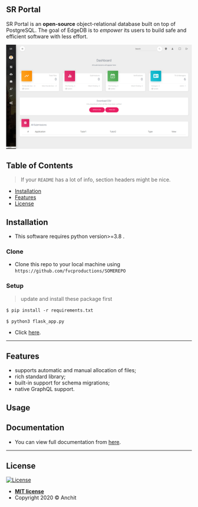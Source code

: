 ## SR Portal

SR Portal is an **open-source** object-relational database built on top of
PostgreSQL. The goal of EdgeDB is to _empower_ its users to build safe
and efficient software with less effort.

![Alt text](/src/p1.png?raw=true "SR Portal")

## Table of Contents

> If your `README` has a lot of info, section headers might be nice.

- [Installation](#installation)
- [Features](#features)
- [License](#license)



## Installation

- This software requires python version>=3.8 .

### Clone

- Clone this repo to your local machine using `https://github.com/fvcproductions/SOMEREPO`

### Setup



> update and install these package first

```shell
$ pip install -r requirements.txt
```

> 

```shell
$ python3 flask_app.py
```

- Click <a href="http://127.0.0.1:5000" target="_blank">here</a>.

---

## Features

- supports automatic and manual allocation of files;
- rich standard library;
- built-in support for schema migrations;
- native GraphQL support.
## Usage 
## Documentation
- You can view full documentation from  <a href="https://github.com/AnchitSingh/FlaskBeta/blob/master/SR_Portal.docx?raw=true" target="_blank">here</a>.

---


## License

[![License](http://img.shields.io/:license-mit-blue.svg?style=flat-square)](http://badges.mit-license.org)

- **[MIT license](http://opensource.org/licenses/mit-license.php)**
- Copyright 2020 © Anchit
